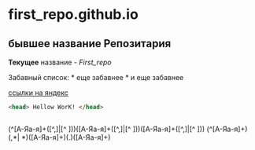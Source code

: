 # first_repo.github.io

## бывшее название Репозитария
**Текущее** название - *First_repo*

Забавный список:
	* еще забавнее
	* и еще забавнее

[ссылки на яндекс](yandex.ru)

```html
<head> Hellow WorK! </head>



```
(^[А-Яа-я]+([^,]|[^ ]))([А-Яа-я]+([^,]|[^ ]))([А-Яа-я]+([^,]|[^ ]))
(^[А-Яа-я]+)(,*| *)([А-Яа-я]+)(.)([А-Яа-я]+)
